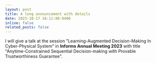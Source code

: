 ```yaml
---
layout: post
title: A long announcement with details
date: 2023-10-17 16:11:00-0400
inline: false
related_posts: false
---
```


I will give a talk at the session "Learning-Augmented Decision-Making In Cyber-Physical System" in **Informs Annual Meeting 2023** with title "Anytime-Constrained Sequential Decision-making with Provable Trustworthiness Guarantee".
